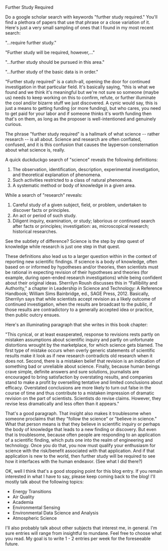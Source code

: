 Further Study Required

Do a google scholar search with keywords "further study required." You'll find a plethora of papers that use that phrase or a close variation of it. Here's just a very small sampling of ones that I found in my most recent search:

"...require further study." 

"Further study will be required,
however,..."

"...further study should be pursued in this area."

"...further study of the basic data is in order."

"Further study required" is a catch-all, opening the door for continued investigation in that particular field. It's basically saying, "this is what we found and we think it's meaningful but we're not sure so someone (maybe us) needs to keep working on this to confirm, refute, or further illuminate the cool and/or bizarre stuff we just discovered. A cynic would say, this is just a means to getting funding (or more funding), but who cares, you need to get paid for your labor and if someone thinks it's worth funding then that's on them, as long as the proposer is well-intentioned and genuinely curious.  


The phrase "further study required" is a hallmark of what science -- rather research -- is all about. Science and research are often conflated, confused, and it is this confusion that causes the layperson consternation about what science is, really. 

A quick duckduckgo search of "science" reveals the following definitions:

1. The observation, identification, description, experimental investigation, and theoretical explanation of phenomena.
2. Such activities restricted to a class of natural phenomena.
3. A systematic method or body of knowledge in a given area.

While a search of "research" reveals:

1. Careful study of a given subject, field, or problem, undertaken to discover facts or principles.
2. An act or period of such study.
3. Diligent inquiry, examination, or study; laborious or continued search after facts or principles; investigation: as, microscopical research; historical researches.

See the subtlety of difference? Science is the step by step quest of knowledge while research is just one step in that quest. 


These definitions also lead us to a larger question within in the context of reporting new scientific findings. If science is a body of knowledge, often based on or informed by hypotheses and/or theories, then scientists must be rational in expecting revision of their hypotheses and theories (for example, during open-ended research investigations) while being confident about their original ideas. Sherrilyn Roush discusses this in “Fallibility and Authority," a chapter in Leadership in Science and Technology: A Reference Handbook; William Sims Bainbridge, ed., SAGE Press, 2012. Basically, Sherrilyn says that while scientists accept revision as a likely outcome of continued investigation, when the results are broadcast to the public, if those results are contradictory to a generally accepted idea or practice, then public outcry ensues. 

Here's an illuminating paragraph that she writes in this book chapter:

"This cynical, or at least exasperated, response to revisions rests
partly on mistaken assumptions about scientific inquiry and partly on
unfortunate distortions wrought by the marketplace, for which science gets
blamed. The first type of mistake occurs when overly generic statements
of scientific results make it look as if new research contradicts old
research when it does not. Second, there is a mistaken belief that revision
is an indication of something bad or unreliable about science. Finally,
because human beings crave simple, definite answers and sure solutions,
journalists are encouraged to bring satisfaction by overstating results, and
companies stand to make a profit by overselling tentative and limited
conclusions about efficacy. Overstated conclusions are more likely to turn
out false in the course of time and thus contribute to a mistaken
impression of dramatic revision on the part of scientists. Scientists do
revise claims. However, they revise less dramatically and less often than it
appears."

That's a good paragraph. That insight also makes it troublesome when someone proclaims that they "follow the science" or "believe in science." What that person means is that they believe in scientific inquiry or perhaps the body of knowledge that leads to a new finding or discovery. But even that is troublesome, because often people are responding to an application of a scientific finding, which puts one into the realm of engineering and technology. Once you do that, you now must qualify your enthusiasm for science with the risk/benefit associated with that application. And if that application is new to the world, then further study will be required to see how it interfaces with the human endeavor. (See what I did there?)

OK, well I think that's a good stopping point for this blog entry. If you remain interested in what I have to say, please keep coming back to the blog! I'll mostly talk about the following topics:

- Energy Transitions 
- Air Quality
- Academia
- Environmental Sensing
- Environmental Data Science and Analysis
- Atmospheric Science

I'll also probably talk about other subjects that interest me, in general. I'm sure entries will range from insightful to mundane. Feel free to choose what you read. My goal is to write 1 - 2 entries per week for the foreseeable future.
